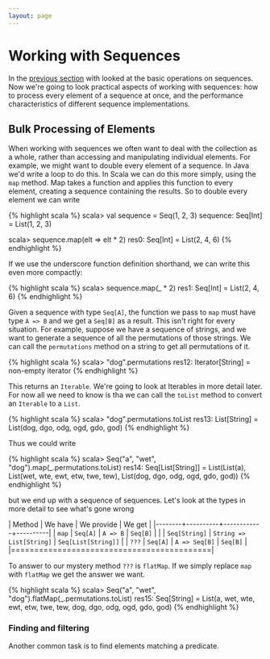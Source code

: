 ```yaml
---
layout: page
---
```


# Working with Sequences

In the [previous section](seq.html) with looked at the basic operations on sequences. Now we're going to look practical aspects of working with sequences: how to process every element of a sequence at once, and the performance characteristics of different sequence implementations.


## Bulk Processing of Elements

When working with sequences we often want to deal with the collection as a whole, rather than accessing and manipulating individual elements. For example, we might want to double every element of a sequence. In Java we'd write a loop to do this. In Scala we can do this more simply, using the `map` method. Map takes a function and applies this function to every element, creating a sequence containing the results. So to double every element we can write

{% highlight scala %}
scala> val sequence = Seq(1, 2, 3)
sequence: Seq[Int] = List(1, 2, 3)

scala> sequence.map(elt => elt * 2)
res0: Seq[Int] = List(2, 4, 6)
{% endhighlight %}

If we use the underscore function definition shorthand, we can write this even more compactly:

{% highlight scala %}
scala> sequence.map(_ * 2)
res1: Seq[Int] = List(2, 4, 6)
{% endhighlight %}

Given a sequence with type `Seq[A]`, the function we pass to `map` must have type `A => B` and we get a `Seq[B]` as a result. This isn't right for every situation. For example, suppose we have a sequence of strings, and we want to generate a sequence of all the permutations of those strings. We can call the `permutations` method on a string to get all permutations of it.

{% highlight scala %}
scala> "dog".permutations
res12: Iterator[String] = non-empty iterator
{% endhighlight %}

This returns an `Iterable`. We're going to look at Iterables in more detail later. For now all we need to know is tha we can call the `toList` method to convert an `Iterable` to a `List`.

{% highlight scala %}
scala> "dog".permutations.toList
res13: List[String] = List(dog, dgo, odg, ogd, gdo, god)
{% endhighlight %}

Thus we could write

{% highlight scala %}
scala> Seq("a", "wet", "dog").map(_.permutations.toList)
res14: Seq[List[String]] = List(List(a), List(wet, wte, ewt, etw, twe, tew), List(dog, dgo, odg, ogd, gdo, god))
{% endhighlight %}

but we end up with a sequence of sequences. Let's look at the types in more detail to see what's gone wrong

| Method | We have  | We provide | We get   |
|--------+----------+------------+----------|
| `map`  | `Seq[A]` | `A => B`   | `Seq[B]` |
|        | `Seq[String]` | `String => List[String]` | `Seq[List[String]]` |
| `???`  | `Seq[A]` | `A => Seq[B]` | `Seq[B]` |
|===========================================|

To answer to our mystery method `???` is `flatMap`. If we simply replace `map` with `flatMap` we get the answer we want.

{% highlight scala %}
scala> Seq("a", "wet", "dog").flatMap(_.permutations.toList)
res15: Seq[String] = List(a, wet, wte, ewt, etw, twe, tew, dog, dgo, odg, ogd, gdo, god)
{% endhighlight %}

### Finding and filtering

Another common task is to find elements matching a predicate.
